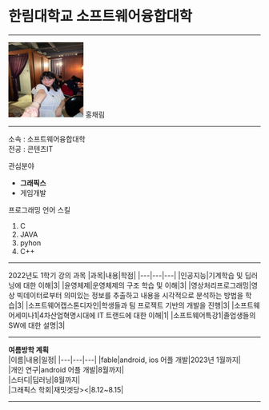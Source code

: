 # 한림대학교 소프트웨어융합대학 
---

<img src = KakaoTalk_20220611_215337532.jpg height = 150 width = 150>
홍채림


---

소속 : 소프트웨어융합대학   
전공 : 콘텐츠IT

관심분야   
* **그래픽스**
* 게임개발

프로그래밍 언어 스킬   
1. C
2. JAVA
3. pyhon
4. C++   


-------------------

2022년도 1학기 강의 과목
|과목|내용|학점|
|---|---|---|
|인공지능|기계학습 및 딥러닝에 대한 이해|3|
|윤영체제|운영체제의 구조 학습 및 이해|3|
|영상처리프로그래밍|영상 빅데이터로부터 의미있는 정보를 추출하고 내용을 시각적으로 분석하는 방법을 학습|3|
|소프트웨어캡스톤디자인|학생들과 팀 프로젝트 기반의 개발을 진행|3|
|소프트웨어세미나1|4차산업혁명시대에 IT 트랜드에 대한 이해|1|
|소프트웨어특강1|졸업생들의 SW에 대한 설명|3|

---
**여름방학 계획**   
|이름|내용|일정|
|---|---|---|
|fable|android, ios 어플 개발|2023년 1월까지|   
|개인 연구|android 어플 개발|8월까지|   
|스터디|딥러닝|8월까지|   
|그래픽스 학회|재밋겟당><|8.12~8.15|   

---
